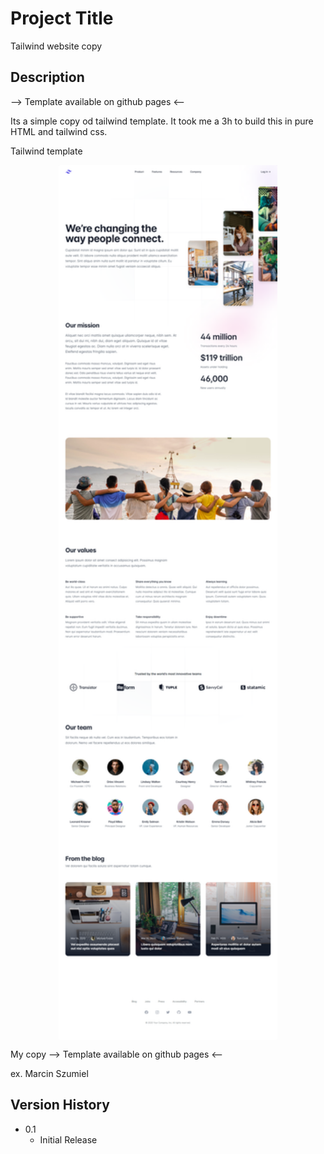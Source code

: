 # Project Title

Tailwind website copy

## Description

--> Template available on github pages <--

Its a simple copy od tailwind template. It took me a 3h to build this in pure HTML and tailwind css.

Tailwind template
<div align="center">
        <img align="center" width="350" src="/assets/avatar.png" alt="tailwind" />
</div>

My copy
--> Template available on github pages <--

ex. Marcin Szumiel

## Version History
* 0.1
    * Initial Release
